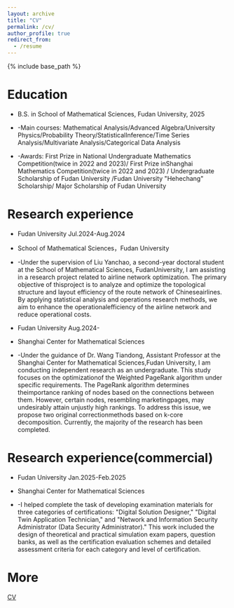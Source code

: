 ```yaml
---
layout: archive
title: "CV"
permalink: /cv/
author_profile: true
redirect_from:
  - /resume
---
```


{% include base_path %}

Education
======
* B.S. in School of Mathematical Sciences, Fudan University, 2025
  
* -Main courses: Mathematical Analysis/Advanced Algebra/University Physics/Probability Theory/StatisticalInference/Time Series Analysis/Multivariate Analysis/Categorical Data Analysis
  
* -Awards: First Prize in National Undergraduate Mathematics Competition(twice in 2022 and 2023)/ First Prize inShanghai Mathematics Competition(twice in 2022 and 2023) / Undergraduate Scholarship of Fudan University /Fudan University "Hehechang" Scholarship/ Major Scholarship of Fudan University

Research experience
======
* Fudan University Jul.2024-Aug.2024

* School of Mathematical Sciences，Fudan University

* -Under the supervision of Liu Yanchao, a second-year doctoral student at the School of Mathematical Sciences, FudanUniversity, I am assisting in a research project related to airline network optimization. The primary objective of thisproject is to analyze and optimize the topological structure and layout efficiency of the route network of Chineseairlines. By applying statistical analysis and operations research methods, we aim to enhance the operationalefficiency of the airline network and reduce operational costs.


* Fudan University Aug.2024-

* Shanghai Center for Mathematical Sciences

* -Under the guidance of Dr. Wang Tiandong, Assistant Professor at the Shanghai Center for Mathematical Sciences,Fudan University, I am conducting independent research as an undergraduate. This study focuses on the optimizationof the Weighted PageRank algorithm under specific requirements. The PageRank algorithm determines theimportance ranking of nodes based on the connections between them. However, certain nodes, resembling marketingpages, may undesirably attain unjustly high rankings. To address this issue, we propose two original correctionmethods based on k-core decomposition. Currently, the majority of the research has been completed.
  
Research experience(commercial)
======
* Fudan University Jan.2025-Feb.2025

* Shanghai Center for Mathematical Sciences

* -I helped complete the task of developing examination materials for three categories of certifications: "Digital
Solution Designer," "Digital Twin Application Technician," and "Network and Information Security Administrator
(Data Security Administrator)." This work included the design of theoretical and practical simulation exam papers,
question banks, as well as the certification evaluation schemes and detailed assessment criteria for each category
and level of certification.

More
======
[CV](https://github.com/firyear/Feiyue.github.io/blob/master/assets/Fudan-Mathematics%20and%20applied%20mathematics-PanFeiyue-English%20cv%20.pdf)

